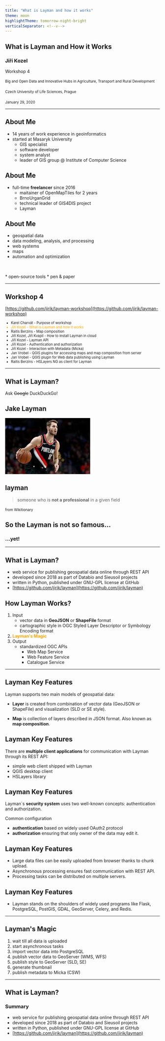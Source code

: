 ```yaml
---
title: "What is Layman and how it works"
theme: moon
highlightTheme: tomorrow-night-bright
verticalSeparator: <!--v-->
---
```

## What is Layman and How it Works

### Jiří Kozel

Workshop 4

<small>Big and Open Data and Innovative Hubs in Agriculture, Transport and Rural Development
<br/>
<br/>
Czech University of Life Sciences, Prague
<br/>
<br/>
January 29, 2020
</small>

---
## About Me

* 14 years of work experience in geoinformatics
* started at Masaryk University
  * GIS specialist
  * software developer
  * system analyst
  * leader of GIS group @ Institute of Computer Science

<!--v-->
## About Me

* full-time **freelancer** since 2016 
  * maitainer of OpenMapTiles for 2 years
  * BrnoUrganGrid
  * technical leader of GIS4DIS project
  * Layman

<!--v-->
## About Me

* geospatial data
* data modeling, analysis, and processing
* web systems
* maps
* automation and optimization
<br />
<br />
* open-source tools
* pen & paper

---
## Workshop 4
[https://github.com/jirik/layman-workshop](https://github.com/jirik/layman-workshop)

<ul style="font-size: 80%">
<li>Karel Charvát - Purpose of workshop</li>
<li style="color: orange">Jiří Kozel - What is Layman and how it works</li>
<li>Raitis Berzins - Map composition</li>
<li>Jiří Kozel, Jiří Kvapil - How to install Layman in cloud</li>
<li>Jiří Kozel - Layman API</li>
<li>Jiří Kozel - Authentication and authorization</li>
<li>Jiří Kozel - Interaction with Metadata (Micka)</li>
<li>Jan Vrobel - QGIS plugins for accessing maps and map composition from server</li>
<li>Jan Vrobel - QGIS plugin for Web data publishing using Layman</li>
<li>Raitis Berzins - HSLayers NG as client for Layman</li>
</ul>

---
## What is Layman?

Ask <span style="text-decoration: line-through;">Google</span> DuckDuckGo! 

<!--v-->
## Jake Layman

![Jake Layman](img/jake-layman.jpeg)

<!--v-->
## layman

> someone who is **not a professional** in a given field

<small>from Wikitionary</small>

<!--v-->
## So the Layman is not so famous...
### ...yet! 

---
## What is Layman?
- web service for publishing geospatial data online through REST API
- developed since 2018 as part of Databio and Sieusoil projects
- written in Python, published under GNU-GPL license at GitHub
- [https://github.com/jirik/layman](https://github.com/jirik/layman)

<!--v-->
## How Layman Works?
1. Input
    * vector data in **GeoJSON** or **ShapeFile** format
    * cartographic style  in OGC Styled Layer Descriptor or Symbology Encoding format
2. **<span style="color: orange">Layman's Magic</span>**
3. Output
    * standardized OGC APIs
      * Web Map Service
      * Web Feature Service
      * Catalogue Service

---
## Layman Key Features
Layman supports two main models of geospatial data:

- **Layer** is created from combination of vector data (GeoJSON or ShapeFile) and visualization (SLD or SE style).

- **Map** is collection of layers described in JSON format. Also known as **map composition**.

<!--v-->
## Layman Key Features
There are **multiple client applications** for communication with Layman through its REST API:

- simple web client shipped with Layman
- QGIS desktop client
- HSLayers library

<!--v-->
## Layman Key Features
Layman`s **security system** uses two well-known concepts: authentication and authorization.

<p style="text-align: left; margin-bottom: 0">Common configuration</p>

- **authentication** based on widely used OAuth2 protocol
- **authorization** ensuring that only owner of the data may edit it.

<!--v-->
## Layman Key Features
- Large data files can be easily uploaded from browser thanks to chunk upload.
- Asynchronous processing ensures fast communication with REST API.
- Processing tasks can be distributed on multiple servers.

<!--v-->
## Layman Key Features
- Layman stands on the shoulders of widely used programs like Flask, PostgreSQL, PostGIS, GDAL, GeoServer, Celery, and Redis.

---
## Layman's Magic
1. wait till all data is uploaded
1. start asynchronous tasks
  1. import vector data into PostgreSQL
  1. publish vector data to GeoServer (WMS, WFS)
  1. publish style to GeoServer (SLD, SE)
  1. generate thumbnail
  1. publish metadata to Micka (CSW)

---
## What is Layman?
### Summary
- web service for publishing geospatial data online through REST API
- developed since 2018 as part of Databio and Sieusoil projects
- written in Python, published under GNU-GPL license at GitHub
- [https://github.com/jirik/layman](https://github.com/jirik/layman)

